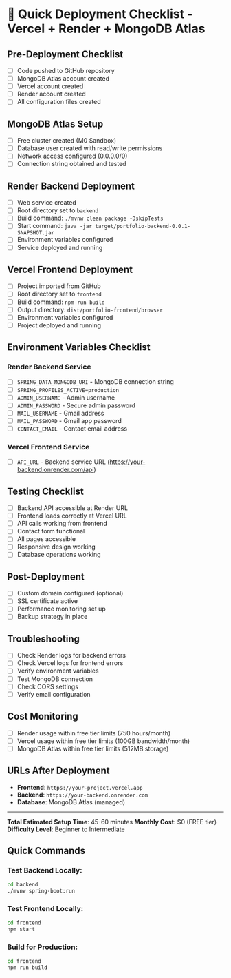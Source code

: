 # 🚀 Quick Deployment Checklist - Vercel + Render + MongoDB Atlas

## Pre-Deployment Checklist
- [ ] Code pushed to GitHub repository
- [ ] MongoDB Atlas account created
- [ ] Vercel account created
- [ ] Render account created
- [ ] All configuration files created

## MongoDB Atlas Setup
- [ ] Free cluster created (M0 Sandbox)
- [ ] Database user created with read/write permissions
- [ ] Network access configured (0.0.0.0/0)
- [ ] Connection string obtained and tested

## Render Backend Deployment
- [ ] Web service created
- [ ] Root directory set to `backend`
- [ ] Build command: `./mvnw clean package -DskipTests`
- [ ] Start command: `java -jar target/portfolio-backend-0.0.1-SNAPSHOT.jar`
- [ ] Environment variables configured
- [ ] Service deployed and running

## Vercel Frontend Deployment
- [ ] Project imported from GitHub
- [ ] Root directory set to `frontend`
- [ ] Build command: `npm run build`
- [ ] Output directory: `dist/portfolio-frontend/browser`
- [ ] Environment variables configured
- [ ] Project deployed and running

## Environment Variables Checklist

### Render Backend Service
- [ ] `SPRING_DATA_MONGODB_URI` - MongoDB connection string
- [ ] `SPRING_PROFILES_ACTIVE=production`
- [ ] `ADMIN_USERNAME` - Admin username
- [ ] `ADMIN_PASSWORD` - Secure admin password
- [ ] `MAIL_USERNAME` - Gmail address
- [ ] `MAIL_PASSWORD` - Gmail app password
- [ ] `CONTACT_EMAIL` - Contact email address

### Vercel Frontend Service
- [ ] `API_URL` - Backend service URL (https://your-backend.onrender.com/api)

## Testing Checklist
- [ ] Backend API accessible at Render URL
- [ ] Frontend loads correctly at Vercel URL
- [ ] API calls working from frontend
- [ ] Contact form functional
- [ ] All pages accessible
- [ ] Responsive design working
- [ ] Database operations working

## Post-Deployment
- [ ] Custom domain configured (optional)
- [ ] SSL certificate active
- [ ] Performance monitoring set up
- [ ] Backup strategy in place

## Troubleshooting
- [ ] Check Render logs for backend errors
- [ ] Check Vercel logs for frontend errors
- [ ] Verify environment variables
- [ ] Test MongoDB connection
- [ ] Check CORS settings
- [ ] Verify email configuration

## Cost Monitoring
- [ ] Render usage within free tier limits (750 hours/month)
- [ ] Vercel usage within free tier limits (100GB bandwidth/month)
- [ ] MongoDB Atlas within free tier limits (512MB storage)

## URLs After Deployment
- **Frontend**: `https://your-project.vercel.app`
- **Backend**: `https://your-backend.onrender.com`
- **Database**: MongoDB Atlas (managed)

---

**Total Estimated Setup Time**: 45-60 minutes
**Monthly Cost**: $0 (FREE tier)
**Difficulty Level**: Beginner to Intermediate

## Quick Commands

### Test Backend Locally:
```bash
cd backend
./mvnw spring-boot:run
```

### Test Frontend Locally:
```bash
cd frontend
npm start
```

### Build for Production:
```bash
cd frontend
npm run build
```
